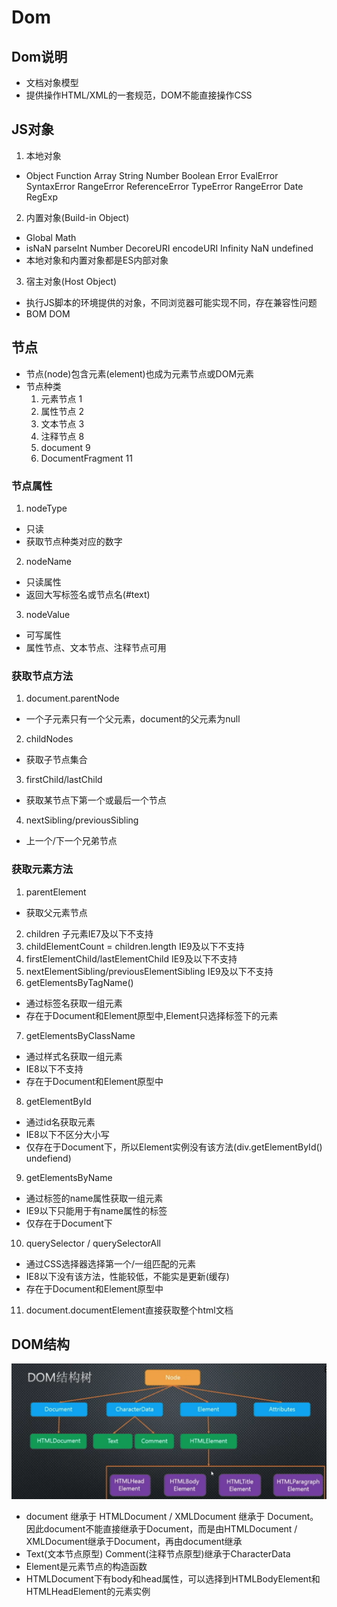 # Dom
## Dom说明
- 文档对象模型
- 提供操作HTML/XML的一套规范，DOM不能直接操作CSS

## JS对象
1. 本地对象
  - Object Function Array String Number Boolean Error EvalError SyntaxError RangeError ReferenceError TypeError RangeError Date RegExp
2. 内置对象(Build-in Object)
  - Global Math
  - isNaN parseInt Number DecoreURI encodeURI Infinity NaN undefined
  - 本地对象和内置对象都是ES内部对象
3. 宿主对象(Host Object)
  - 执行JS脚本的环境提供的对象，不同浏览器可能实现不同，存在兼容性问题
  - BOM DOM

## 节点
  - 节点(node)包含元素(element)也成为元素节点或DOM元素
  - 节点种类
    1. 元素节点 1
    2. 属性节点 2
    3. 文本节点 3
    4. 注释节点 8
    5. document 9
    6. DocumentFragment 11
### 节点属性
  1. nodeType
  - 只读
  - 获取节点种类对应的数字
  2. nodeName
  - 只读属性
  - 返回大写标签名或节点名(#text)
  3. nodeValue
  - 可写属性
  - 属性节点、文本节点、注释节点可用
### 获取节点方法
  1. document.parentNode
  - 一个子元素只有一个父元素，document的父元素为null
  2. childNodes
  - 获取子节点集合
  3. firstChild/lastChild
  - 获取某节点下第一个或最后一个节点
  4. nextSibling/previousSibling
  - 上一个/下一个兄弟节点
### 获取元素方法
  1. parentElement
   - 获取父元素节点
  2. children 子元素IE7及以下不支持
  3. childElementCount = children.length IE9及以下不支持
  4. firstElementChild/lastElementChild IE9及以下不支持
  5. nextElementSibling/previousElementSibling IE9及以下不支持
  6. getElementsByTagName()
   - 通过标签名获取一组元素
   - 存在于Document和Element原型中,Element只选择标签下的元素
  7. getElementsByClassName
   - 通过样式名获取一组元素
   - IE8以下不支持
   - 存在于Document和Element原型中
  8. getElementById
   - 通过id名获取元素
   - IE8以下不区分大小写
   - 仅存在于Document下，所以Element实例没有该方法(div.getElementById() undefiend)
  9.  getElementsByName
   - 通过标签的name属性获取一组元素
   - IE9以下只能用于有name属性的标签
   - 仅存在于Document下
  10. querySelector / querySelectorAll
   - 通过CSS选择器选择第一个/一组匹配的元素
   - IE8以下没有该方法，性能较低，不能实是更新(缓存)
   - 存在于Document和Element原型中
  11. document.documentElement直接获取整个html文档

## DOM结构
![Image text](./img/dom结构.png)
  - document 继承于  HTMLDocument / XMLDocument 继承于 Document。因此document不能直接继承于Document，而是由HTMLDocument / XMLDocument继承于Document，再由document继承
  - Text(文本节点原型) Comment(注释节点原型)继承于CharacterData
  - Element是元素节点的构造函数
  - HTMLDocument下有body和head属性，可以选择到HTMLBodyElement和HTMLHeadElement的元素实例